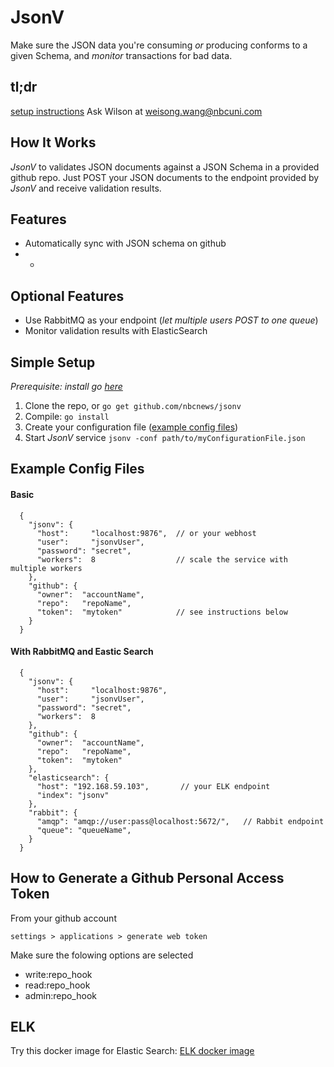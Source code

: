 JsonV
==========

Make sure the JSON data you're consuming *or* producing conforms to a given Schema, and *monitor* transactions for bad data.


## tl;dr 
[setup instructions](#setup)
Ask Wilson at <a href="mailto:weisong.wang@nbcuni.com">weisong.wang@nbcuni.com</a>


## How It Works

*JsonV* to validates JSON documents against a JSON Schema in a provided github repo. Just POST your JSON documents to the endpoint provided by *JsonV* and receive validation results.

## Features

- Automatically sync with JSON schema on github
- -


## Optional Features

- Use RabbitMQ as your endpoint (*let multiple users POST to one queue*)
- Monitor validation results with ElasticSearch


## <a name="setup"></a>Simple Setup

*Prerequisite: install go [here](https://golang.org/doc/install)*

1. Clone the repo, or `go get github.com/nbcnews/jsonv`
2. Compile: `go install`
3. Create your configuration file ([example config files](#exampleConfig))
4. Start *JsonV* service `jsonv -conf path/to/myConfigurationFile.json`


## <a name="exmapleConfig"></a>Example Config Files

#### Basic

      {
        "jsonv": {
          "host":     "localhost:9876",  // or your webhost
          "user":     "jsonvUser",
          "password": "secret",
          "workers":  8                  // scale the service with multiple workers
        },
        "github": {
          "owner":  "accountName",
          "repo":   "repoName",
          "token":  "mytoken"            // see instructions below
        }
      }


#### With RabbitMQ and Eastic Search

      {
        "jsonv": {
          "host":     "localhost:9876",  
          "user":     "jsonvUser",
          "password": "secret",
          "workers":  8
        },
        "github": {
          "owner":  "accountName",
          "repo":   "repoName",
          "token":  "mytoken"            
        },
        "elasticsearch": {
          "host": "192.168.59.103",       // your ELK endpoint
          "index": "jsonv"
        },
        "rabbit": {
          "amqp": "amqp://user:pass@localhost:5672/",   // Rabbit endpoint
          "queue": "queueName",     
        }
      }


## <a name="githubtoken"></a>How to Generate a Github Personal Access Token

From your github account 

`settings > applications > generate web token`

Make sure the folowing options are selected

- write:repo_hook
- read:repo_hook
- admin:repo_hook


## ELK

Try this docker image for Elastic Search: [ELK docker image](https://registry.hub.docker.com/u/opiuman/elk/)
